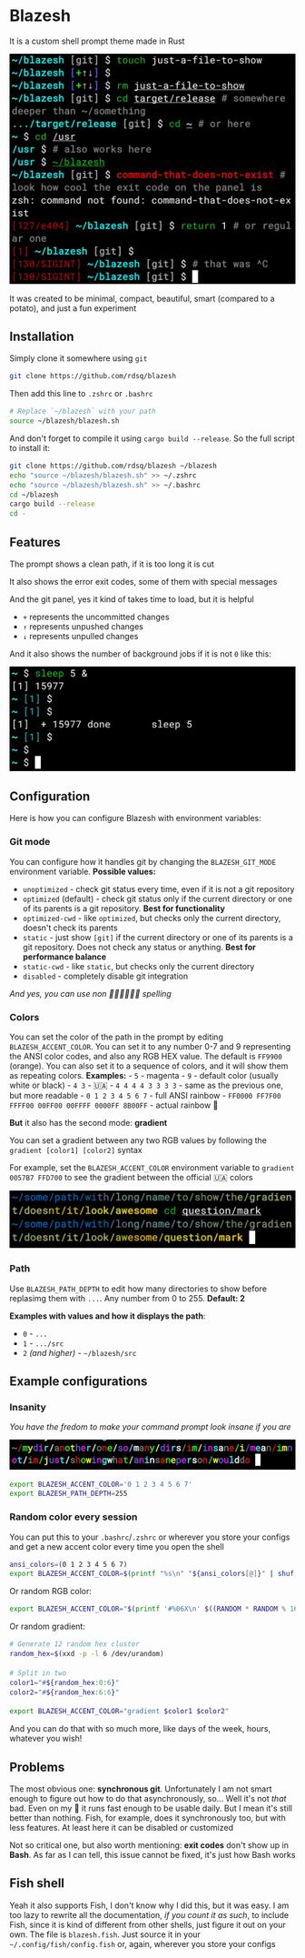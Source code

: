 # Blazesh

It is a custom shell prompt theme made in Rust

![Blazesh demo](./media/demo.jpg)

It was created to be minimal, compact, beautiful, smart (compared to a potato), and just a fun experiment

## Installation

Simply clone it somewhere using `git`

```sh
git clone https://github.com/rdsq/blazesh
```

Then add this line to `.zshrc` or `.bashrc`

```zsh
# Replace `~/blazesh` with your path
source ~/blazesh/blazesh.sh
```

And don't forget to compile it using `cargo build --release`. So the full script to install it:

```sh
git clone https://github.com/rdsq/blazesh ~/blazesh
echo "source ~/blazesh/blazesh.sh" >> ~/.zshrc
echo "source ~/blazesh/blazesh.sh" >> ~/.bashrc
cd ~/blazesh
cargo build --release
cd -
```

## Features

The prompt shows a clean path, if it is too long it is cut

It also shows the error exit codes, some of them with special messages

And the git panel, yes it kind of takes time to load, but it is helpful

- `+` represents the uncommitted changes
- `↑` represents unpushed changes
- `↓` represents unpulled changes

And it also shows the number of background jobs if it is not `0` like this:

![Blazesh showing the jobs number in brackets as 1 after running `sleep 5` on background](./media/jobs.jpg)

## Configuration

Here is how you can configure Blazesh with environment variables:

### Git mode

You can configure how it handles git by changing the `BLAZESH_GIT_MODE` environment variable. **Possible values:**

- `unoptimized` - check git status every time, even if it is not a git repository
- `optimized` (default) - check git status only if the current directory or one of its parents is a git repository. **Best for functionality**
- `optimized-cwd` - like `optimized`, but checks only the current directory, doesn't check its parents
- `static` - just show `[git]` if the current directory or one of its parents is a git repository. Does not check any status or anything. **Best for performance balance**
- `static-cwd` - like `static`, but checks only the current directory
- `disabled` - completely disable git integration

*And yes, you can use non 🦅🦅🦅🦅🦅🦅 spelling*

### Colors

You can set the color of the path in the prompt by editing `BLAZESH_ACCENT_COLOR`. You can set it to any number 0-7 and 9 representing the ANSI color codes, and also any RGB HEX value. The default is `FF9900` (orange). You can also set it to a sequence of colors, and it will show them as repeating colors. **Examples:**
    - `5` - magenta
    - `9` - default color (usually white or black)
    - `4 3` - 🇺🇦
    - `4 4 4 4 3 3 3 3` - same as the previous one, but more readable
    - `0 1 2 3 4 5 6 7` - full ANSI rainbow
    - `FF0000 FF7F00 FFFF00 00FF00 00FFFF 0000FF 8B00FF` - actual rainbow 🌈

**But** it also has the second mode: **gradient**

You can set a gradient between any two RGB values by following the `gradient [color1] [color2]` syntax

For example, set the `BLAZESH_ACCENT_COLOR` environment variable to `gradient 0057B7 FFD700` to see the gradient between the official 🇺🇦 colors

![Really long path showing a gradient from blue to yellow](./media/gradient.jpg)

### Path

Use `BLAZESH_PATH_DEPTH` to edit how many directories to show before replasimg them with `...`. Any number from 0 to 255. **Default: 2**

**Examples with values and how it displays the path**:

- `0` - `...`
- `1` - `.../src`
- `2` *(and higher)* - `~/blazesh/src`

## Example configurations

### Insanity

*You have the fredom to make your command prompt look insane if you are*

![Command prompt showing path of ~/mydir/another/one/so/many/dirs/im/insane/i/mean/imnot/im/just/showingwhat/aninsaneperson/woulddo in full and repeating ANSI rainbow](./media/insanity.jpg)

```sh
export BLAZESH_ACCENT_COLOR='0 1 2 3 4 5 6 7'
export BLAZESH_PATH_DEPTH=255
```

### Random color every session

You can put this to your `.bashrc`/`.zshrc` or wherever you store your configs and get a new accent color every time you open the shell

```sh
ansi_colors=(0 1 2 3 4 5 6 7)
export BLAZESH_ACCENT_COLOR=$(printf "%s\n" "${ansi_colors[@]}" | shuf -n 1)
```

Or random RGB color:

```sh
export BLAZESH_ACCENT_COLOR="$(printf '#%06X\n' $((RANDOM * RANDOM % 16777216)))"
```

Or random gradient:

```sh
# Generate 12 random hex cluster
random_hex=$(xxd -p -l 6 /dev/urandom)

# Split in two
color1="#${random_hex:0:6}"
color2="#${random_hex:6:6}"

export BLAZESH_ACCENT_COLOR="gradient $color1 $color2"
```

And you can do that with so much more, like days of the week, hours, whatever you wish!

## Problems

The most obvious one: **synchronous git**. Unfortunately I am not smart enough to figure out how to do that asynchronously, so... Well it's not *that* bad. Even on my 🥔 it runs fast enough to be usable daily. But I mean it's still better than nothing. Fish, for example, does it synchronously too, but with less features. At least here it can be disabled or customized

Not so critical one, but also worth mentioning: **exit codes** don't show up in **Bash**. As far as I can tell, this issue cannot be fixed, it's just how Bash works

## Fish shell

Yeah it also supports Fish, I don't know why I did this, but it was easy. I am too lazy to rewrite all the documentation, *if you count it as such*, to include Fish, since it is kind of different from other shells, just figure it out on your own. The file is `blazesh.fish`. Just source it in your `~/.config/fish/config.fish` or, again, wherever you store your configs
